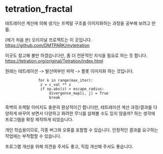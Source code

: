 # tetration_fractal
테트레이션 계산에 의해 생기는 프렉탈 구조를 
이미지화하는 과정을 공부해 보려고 만듦.

(제가 처음 본) 오리지널 프로젝트는 이 곳입니다. 
https://github.com/DMTPARK/mytetration

이곳도 참고해 볼만 하겠습니다만, 좀 더 전문적인 지식을 필요로 하는 듯 합니다.
https://tetration.org/original/Tetration/index.html

원래는 테트레이션 -> 발산여부만 파악 -> 플롯 이미지화 하는 것입니다. 
```
               for k in range(max_iter):
                z = c_val ** z
                if np.abs(z) > escape_radius:
                    divergence_map[i, j] = True
                    break
```
흑백의 프렉탈 이미지도 충분히 환상적이긴 합니다만, 
테트레이션 계산 과정/결과를 다양하게 바꾸어 보면서 
다양하고 화려한 무늬를 살펴볼 수도 있지 않을까? 하는 생각에 
프로그램을 확장 제작하게 되었습니다. 

개인 학습용이므로, 각종 버그와 오류를 포함할 수 있습니다. 
안정적인 결과를 요구하는 작업에는 부적합할 수 있습니다.

프로그램 개선을 위해 의견을 주셔도 좋고, 
직접 개선해 주셔도 좋습니다. 
